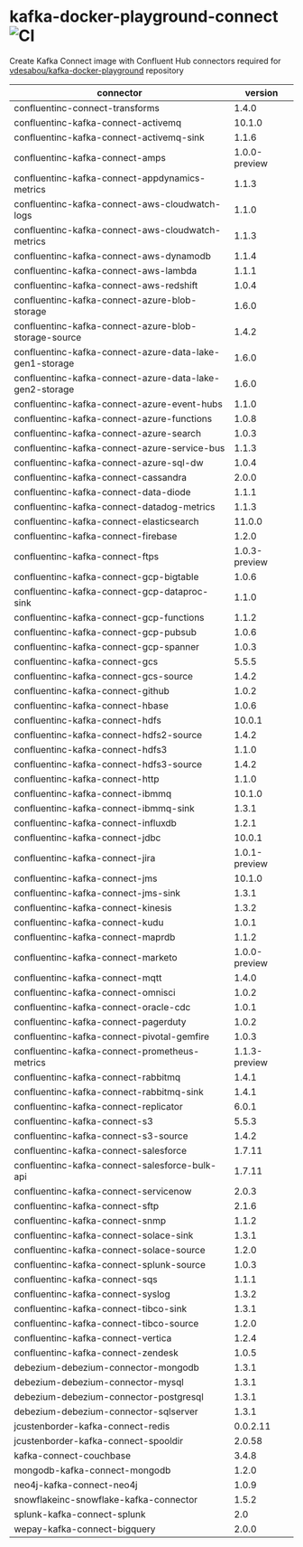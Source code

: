 # kafka-docker-playground-connect ![CI](https://github.com/vdesabou/kafka-docker-playground-connect/workflows/CI/badge.svg?branch=master)

Create Kafka Connect image with Confluent Hub connectors required for [vdesabou/kafka-docker-playground](https://github.com/vdesabou/kafka-docker-playground) repository

| connector  | version |
|---|---|
| confluentinc-connect-transforms  | 1.4.0 |
| confluentinc-kafka-connect-activemq  | 10.1.0 |
| confluentinc-kafka-connect-activemq-sink  | 1.1.6 |
| confluentinc-kafka-connect-amps  | 1.0.0-preview |
| confluentinc-kafka-connect-appdynamics-metrics  | 1.1.3 |
| confluentinc-kafka-connect-aws-cloudwatch-logs  | 1.1.0 |
| confluentinc-kafka-connect-aws-cloudwatch-metrics  | 1.1.3 |
| confluentinc-kafka-connect-aws-dynamodb  | 1.1.4 |
| confluentinc-kafka-connect-aws-lambda  | 1.1.1 |
| confluentinc-kafka-connect-aws-redshift  | 1.0.4 |
| confluentinc-kafka-connect-azure-blob-storage  | 1.6.0 |
| confluentinc-kafka-connect-azure-blob-storage-source  | 1.4.2 |
| confluentinc-kafka-connect-azure-data-lake-gen1-storage  | 1.6.0 |
| confluentinc-kafka-connect-azure-data-lake-gen2-storage  | 1.6.0 |
| confluentinc-kafka-connect-azure-event-hubs  | 1.1.0 |
| confluentinc-kafka-connect-azure-functions  | 1.0.8 |
| confluentinc-kafka-connect-azure-search  | 1.0.3 |
| confluentinc-kafka-connect-azure-service-bus  | 1.1.3 |
| confluentinc-kafka-connect-azure-sql-dw  | 1.0.4 |
| confluentinc-kafka-connect-cassandra  | 2.0.0 |
| confluentinc-kafka-connect-data-diode  | 1.1.1 |
| confluentinc-kafka-connect-datadog-metrics  | 1.1.3 |
| confluentinc-kafka-connect-elasticsearch  | 11.0.0 |
| confluentinc-kafka-connect-firebase  | 1.2.0 |
| confluentinc-kafka-connect-ftps  | 1.0.3-preview |
| confluentinc-kafka-connect-gcp-bigtable  | 1.0.6 |
| confluentinc-kafka-connect-gcp-dataproc-sink  | 1.1.0 |
| confluentinc-kafka-connect-gcp-functions  | 1.1.2 |
| confluentinc-kafka-connect-gcp-pubsub  | 1.0.6 |
| confluentinc-kafka-connect-gcp-spanner  | 1.0.3 |
| confluentinc-kafka-connect-gcs  | 5.5.5 |
| confluentinc-kafka-connect-gcs-source  | 1.4.2 |
| confluentinc-kafka-connect-github  | 1.0.2 |
| confluentinc-kafka-connect-hbase  | 1.0.6 |
| confluentinc-kafka-connect-hdfs  | 10.0.1 |
| confluentinc-kafka-connect-hdfs2-source  | 1.4.2 |
| confluentinc-kafka-connect-hdfs3  | 1.1.0 |
| confluentinc-kafka-connect-hdfs3-source  | 1.4.2 |
| confluentinc-kafka-connect-http  | 1.1.0 |
| confluentinc-kafka-connect-ibmmq  | 10.1.0 |
| confluentinc-kafka-connect-ibmmq-sink  | 1.3.1 |
| confluentinc-kafka-connect-influxdb  | 1.2.1 |
| confluentinc-kafka-connect-jdbc  | 10.0.1 |
| confluentinc-kafka-connect-jira  | 1.0.1-preview |
| confluentinc-kafka-connect-jms  | 10.1.0 |
| confluentinc-kafka-connect-jms-sink  | 1.3.1 |
| confluentinc-kafka-connect-kinesis  | 1.3.2 |
| confluentinc-kafka-connect-kudu  | 1.0.1 |
| confluentinc-kafka-connect-maprdb  | 1.1.2 |
| confluentinc-kafka-connect-marketo  | 1.0.0-preview |
| confluentinc-kafka-connect-mqtt  | 1.4.0 |
| confluentinc-kafka-connect-omnisci  | 1.0.2 |
| confluentinc-kafka-connect-oracle-cdc  | 1.0.1 |
| confluentinc-kafka-connect-pagerduty  | 1.0.2 |
| confluentinc-kafka-connect-pivotal-gemfire  | 1.0.3 |
| confluentinc-kafka-connect-prometheus-metrics  | 1.1.3-preview |
| confluentinc-kafka-connect-rabbitmq  | 1.4.1 |
| confluentinc-kafka-connect-rabbitmq-sink  | 1.4.1 |
| confluentinc-kafka-connect-replicator  | 6.0.1 |
| confluentinc-kafka-connect-s3  | 5.5.3 |
| confluentinc-kafka-connect-s3-source  | 1.4.2 |
| confluentinc-kafka-connect-salesforce  | 1.7.11 |
| confluentinc-kafka-connect-salesforce-bulk-api  | 1.7.11 |
| confluentinc-kafka-connect-servicenow  | 2.0.3 |
| confluentinc-kafka-connect-sftp  | 2.1.6 |
| confluentinc-kafka-connect-snmp  | 1.1.2 |
| confluentinc-kafka-connect-solace-sink  | 1.3.1 |
| confluentinc-kafka-connect-solace-source  | 1.2.0 |
| confluentinc-kafka-connect-splunk-source  | 1.0.3 |
| confluentinc-kafka-connect-sqs  | 1.1.1 |
| confluentinc-kafka-connect-syslog  | 1.3.2 |
| confluentinc-kafka-connect-tibco-sink  | 1.3.1 |
| confluentinc-kafka-connect-tibco-source  | 1.2.0 |
| confluentinc-kafka-connect-vertica  | 1.2.4 |
| confluentinc-kafka-connect-zendesk  | 1.0.5 |
| debezium-debezium-connector-mongodb  | 1.3.1 |
| debezium-debezium-connector-mysql  | 1.3.1 |
| debezium-debezium-connector-postgresql  | 1.3.1 |
| debezium-debezium-connector-sqlserver  | 1.3.1 |
| jcustenborder-kafka-connect-redis  | 0.0.2.11 |
| jcustenborder-kafka-connect-spooldir  | 2.0.58 |
| kafka-connect-couchbase  | 3.4.8 |
| mongodb-kafka-connect-mongodb  | 1.2.0 |
| neo4j-kafka-connect-neo4j  | 1.0.9 |
| snowflakeinc-snowflake-kafka-connector  | 1.5.2 |
| splunk-kafka-connect-splunk  | 2.0 |
| wepay-kafka-connect-bigquery  | 2.0.0 |
